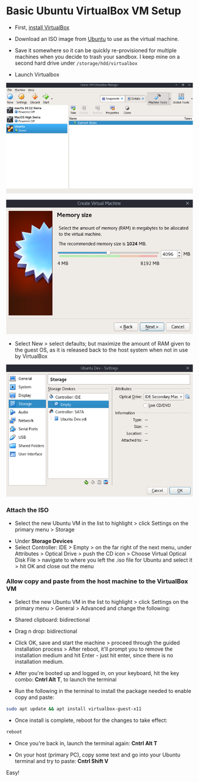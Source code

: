 # Basic Ubuntu VirtualBox VM Setup

* First, [install VirtualBox](https://wiki.debian.org/VirtualBox#Debian_9_.22Stretch.22)

* Download an ISO image from [Ubuntu](https://www.ubuntu.com/download/desktop) to use as the virtual machine.

* Save it somewhere so it can be quickly re-provisioned for multiple machines when you decide to trash your sandbox.  I keep mine on a second hard drive under `/storage/hdd/virtualbox`

* Launch Virtualbox

![VirtualBox Menu](../img/virtualbox-home.png)

![VirtualBox RAM Menu](../img/ubuntu-ram.png)
* Select New > select defaults; but maximize the amount of RAM given to the guest OS, as it is released back to the host system when not in use by VirtualBox

![Optical Menu](../img/optical-drive.png)

### Attach the ISO
* Select the new Ubuntu VM in the list to highlight > click Settings on the primary menu > Storage
 - Under **Storage Devices**
 - Select Controller: IDE > Empty > on the far right of the next menu, under Attributes > Optical Drive > push the CD icon > Choose Virtual Optical Disk File > navigate to where you left the .iso file for Ubuntu and select it > hit OK and close out the menu

### Allow copy and paste from the host machine to the VirtualBox VM

* Select the new Ubuntu VM in the list to highlight > click Settings on the primary menu > General > Advanced and change the following:
 * Shared clipboard: bidirectional
 * Drag n drop: bidirectional


* Click OK, save and start the machine > proceed through the guided installation process > After reboot, it'll prompt you to remove the installation medium and hit Enter - just hit enter, since there is no installation medium.

* After you're booted up and logged in, on your keyboard, hit the key combo: **Cntrl Alt T**, to launch the terminal

* Run the following in the terminal to install the package needed to enable copy and paste:
```bash
sudo apt update && apt install virtualbox-guest-x11
```

* Once install is complete, reboot for the changes to take effect:
```bash
reboot
```

* Once you're back in, launch the terminal again: **Cntrl Alt T**

* On your host (primary PC), copy some text and go into your Ubuntu terminal and try to paste: **Cntrl Shift V**

Easy!
